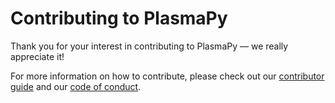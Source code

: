 # Contributing to PlasmaPy

Thank you for your interest in contributing to PlasmaPy — we really
appreciate it!

For more information on how to contribute, please check out our
[contributor guide] and our [code of conduct].

[code of conduct]: https://docs.plasmapy.org/en/stable/CODE_OF_CONDUCT.html
[contributor guide]: https://docs.plasmapy.org/en/latest/contributing/index.html
